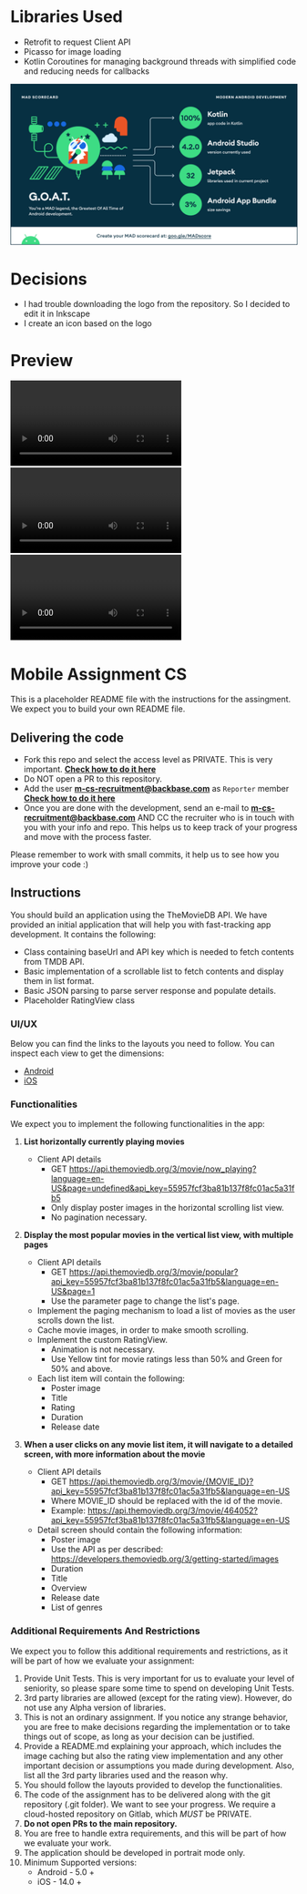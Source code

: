 # Libraries Used
* Retrofit to request Client API
* Picasso for image loading
* Kotlin Coroutines for managing background threads with simplified code and reducing needs for callbacks

![](Screenshots/summary.png)

# Decisions
* I had trouble downloading the logo from the repository. So I decided to edit it in Inkscape
* I create an icon based on the logo


# Preview

![](Screenshots/WhatsApp_Video_2021-05-13_at_2.37.47_PM.mp4)
![](Screenshots/WhatsApp_Video_2021-05-13_at_2.37.40_PM.mp4)
![](Screenshots/WhatsApp_Video_2021-05-13_at_2.37.34_PM.mp4)






# Mobile Assignment CS
This is a placeholder README file with the instructions for the assingment. We expect you to build your own README file.

## Delivering the code
* Fork this repo and select the access level as PRIVATE. This is very important. **[Check how to do it here](https://docs.gitlab.com/ee////user/project/working_with_projects.html#fork-a-project)**
* Do NOT open a PR to this repository.
* Add the user **m-cs-recruitment@backbase.com** as `Reporter` member **[Check how to do it here](https://docs.gitlab.com/ee/user/project/members/#add-a-user)**
* Once you are done with the development, send an e-mail to **m-cs-recruitment@backbase.com** AND CC the recruiter who is in touch with you with your info and repo. This helps us to keep track of your progress and move with the process faster.

Please remember to work with small commits, it help us to see how you improve your code :)

## Instructions

You should build an application using the TheMovieDB API. We have provided an initial application that will help you with fast-tracking app development. It contains the following:

* Class containing baseUrl and API key which is needed to fetch contents from TMDB API.
* Basic implementation of a scrollable list to fetch contents and display them in list format.
* Basic JSON parsing to parse server response and populate details.
* Placeholder RatingView class

### UI/UX
Below you can find the links to the layouts you need to follow. You can inspect each view to get the dimensions:

* [Android](https://app.abstract.com/share/0c431216-05c1-45d7-8304-f9e6566276bf)
* [iOS](https://app.abstract.com/share/8cb87be4-4250-45e0-9066-abcdf4d5dd79)

### Functionalities
We expect you to implement the following functionalities in the app:

1. **List horizontally currently playing movies**
	* Client API details 
		* GET https://api.themoviedb.org/3/movie/now_playing?language=en-US&page=undefined&api_key=55957fcf3ba81b137f8fc01ac5a31fb5
		* Only display poster images in the horizontal scrolling list view.
		* No pagination necessary.
	
2. **Display the most popular movies in the vertical list view, with multiple pages**
	* Client API details  
		* GET https://api.themoviedb.org/3/movie/popular?api_key=55957fcf3ba81b137f8fc01ac5a31fb5&language=en-US&page=1
		* Use the parameter page to change the list's page.
	* Implement the paging mechanism to load a list of movies as the user scrolls down the list.
	* Cache movie images, in order to make smooth scrolling.
	* Implement the custom RatingView.
		* Animation is not necessary.
		* Use Yellow tint for movie ratings less than 50% and Green for 50% and above.
	* Each list item will contain the following:
		* Poster image
		* Title
		* Rating
		* Duration
		* Release date
	
3. **When a user clicks on any movie list item, it will navigate to a detailed screen, with more information about the movie**
	* Client API details 
		* GET https://api.themoviedb.org/3/movie/{MOVIE_ID}?api_key=55957fcf3ba81b137f8fc01ac5a31fb5&language=en-US
		* Where MOVIE_ID should be replaced with the id of the movie.
		* Example: https://api.themoviedb.org/3/movie/464052?api_key=55957fcf3ba81b137f8fc01ac5a31fb5&language=en-US
	* Detail screen should contain the following information:
		* Poster image 
		* Use the API as per described: https://developers.themoviedb.org/3/getting-started/images
		* Duration
		* Title
		* Overview
		* Release date
		* List of genres
	
### Additional Requirements And Restrictions
We expect you to follow this additional requirements and restrictions, as it will be part of how we evaluate your assignment:

1. Provide Unit Tests. This is very important for us to evaluate your level of seniority, so please spare some time to spend on developing Unit Tests.
2. 3rd party libraries are allowed (except for the rating view). However, do not use any Alpha version of libraries.
3. This is not an ordinary assignment. If you notice any strange behavior, you are free to make decisions regarding the implementation or to take things out of scope, as long as your decision can be justified.
4. Provide a README.md explaining your approach, which includes the image caching but also the rating view implementation and any other important decision or assumptions you made during development. Also, list all the 3rd party libraries used and the reason why.
5. You should follow the layouts provided to develop the functionalities.
6. The code of the assignment has to be delivered along with the git repository (.git folder). We want to see your progress. We require a cloud-hosted repository on Gitlab, which *MUST* be PRIVATE.
7. **Do not open PRs to the main repository.**
8. You are free to handle extra requirements, and this will be part of how we evaluate your work.
7. The application should be developed in portrait mode only.
9. Minimum Supported versions:
	* Android - 5.0 +
	* iOS - 14.0 +

